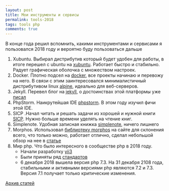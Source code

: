 ```yaml
---
layout: post 
title: Мои инструменты и сервисы
permalink: tools-2018
tags: tools php
comments: true
--- 
```


В конце года решил вспомнить, какими инструментами и сервисами я пользовался 2018 году и вероятно буду пользоваться дальше

1. Xubuntu. Выбирал дистрибутив который будет удобен для работы, в итоге перешел с ubuntu на [xubuntu](https://xubuntu.org/).
Работает быстро и стабильно. Радует графическая оболочка с множеством настроек.
2. Docker. Плотно подсел на [docker](https://www.docker.com/), все проекты начинаю и перевожу на него. В связи с этим заинтересовался
минималистичный дистрибутивом linux [alpine](https://alpinelinux.org/), идеально для веб-серверов.
3. Jekyll. Перевел блог на [jekyll](https://jekyllrb.com/), о достоинствах этой платформы уже [писал](http://lexusalex.ru/site-on-jekyll)
4. PhpStorm. Наикрутейшая IDE [phpstorm](https://www.jetbrains.com/phpstorm/). В этом году изучил фичи этой IDE.
5. SICP .Начал читать и решать задачи из хорошей и нужной книги [SICP](https://www.ozon.ru/context/detail/id/5322055/). Нужно больше времени уделять на чтение книг.
6. Simplenote. Удобная записная книжка [simplenote](https://simplenote.com/), ничего лишнего
7. Morphos. Использовал [библиотеку morphos](http://morphos.io/) на сайте для склонения всего, что только можно, работает
отлично, сделал небольшой обзор на нее в [статье](http://lexusalex.ru/php-libraries#morphos)
8. Мир php. Что было интересного в сообществе php в 2018 году. 
    - Начали разработку [yii3](https://github.com/yiisoft/yii-core)
    - Были приняты ряд [стандартов](https://www.php-fig.org/psr/#index-by-status)
    - 6 декабря 2018 вышела версия php 7.3. На 31 декабря 2108 года, стабильными и активными версиями php являются 7.2 и 7.3. Версия 7.1 получает только критические изменения.

[Архив статей](http://lexusalex.ru/archive/)
